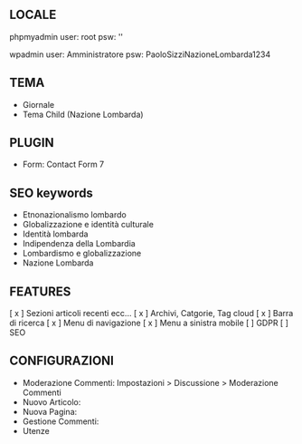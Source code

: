 ## LOCALE
phpmyadmin
user: root
psw: ''

wpadmin
user: Amministratore
psw: PaoloSizziNazioneLombarda1234

## TEMA
- Giornale
- Tema Child (Nazione Lombarda)

## PLUGIN
- Form: Contact Form 7

## SEO keywords
- Etnonazionalismo lombardo
- Globalizzazione e identità culturale
- Identità lombarda
- Indipendenza della Lombardia
- Lombardismo e globalizzazione
- Nazione Lombarda

## FEATURES
[ x ] Sezioni articoli recenti ecc...
[ x ] Archivi, Catgorie, Tag cloud
[ x ] Barra di ricerca
[ x ] Menu di navigazione
[ x ] Menu a sinistra mobile
[ ] GDPR
[ ] SEO

## CONFIGURAZIONI
- Moderazione Commenti: Impostazioni > Discussione > Moderazione Commenti
- Nuovo Articolo:
- Nuova Pagina:
- Gestione Commenti:
- Utenze
